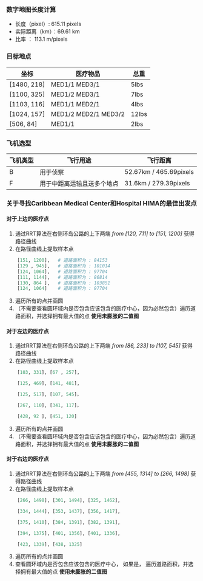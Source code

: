 ### 数字地图长度计算
- 长度（pixel）: 615.11 pixels
- 实际距离（km）：69.61 km
- 比率 ： 113.1 m/pixels 

### 目标地点
坐标 | 医疗物品 | 总重 |
  ------------- | ------------- |  ------------- |
[1480, 218] | MED1/1 MED3/1        |  5lbs 
[1100, 325] | MED1/2 MED3/1        |  7lbs 
[1103, 116] | MED1/1 MED2/1        |  4lbs 
[1024, 157] | MED1/2 MED2/1 MED3/2 |  12lbs
[506, 84]   | MED1/1               |  2lbs 

### 飞机选型
飞机类型 | 飞行用途 | 飞行距离
 ------------- | ------------- | -------------
B | 用于侦察                    | 52.67km / 465.69pixels
F | 用于中距离运输且送多个地点     | 31.6km  / 279.39pixels

### 关于寻找Caribbean Medical Center和Hospital HIMA的最佳出发点

#### 对于上边的医疗点
1. 通过RRT算法在右侧环岛公路的上下两端 *from [120, 711] to [151, 1200]* 获得路径曲线
2. 在路径曲线上提取样本点
```python
    [151, 1200],   # 道路面积为 : 84153
    [129 , 945],   # 道路面积为 : 101014
    [124, 1064],   # 道路面积为 : 97704
    [111, 1144],   # 道路面积为 : 86814
    [130, 864 ],   # 道路面积为 : 103851
    [124, 1064]    # 道路面积为 : 97704
```
3. 遍历所有的点并画圆
4. （不需要查看圆环域内是否包含应该包含的医疗中心，因为必然包含）遍历道路面积，并选择拥有最大值的点 **使用未膨胀的二值图**

#### 对于左边的医疗点
1. 通过RRT算法在右侧环岛公路的上下两端 *from [86, 233] to [107, 545]* 获得路径曲线
2. 在路径曲线上提取样本点
```python
    [103, 331], [67 , 257], 

    [125, 469], [141, 481], 

    [125, 517], [107, 545]，

    [267, 110], [341, 117]，

    [428, 92 ], [451, 120]
```
3. 遍历所有的点并画圆
4. （不需要查看圆环域内是否包含应该包含的医疗中心，因为必然包含）遍历道路面积，并选择拥有最大值的点 **使用未膨胀的二值图**


#### 对于右边的医疗点
1. 通过RRT算法在右侧环岛公路的上下两端 *from [455, 1314] to [266, 1498]* 获得路径曲线
2. 在路径曲线上提取样本点
```python
    [266, 1498], [301, 1494], [325, 1462],

    [334, 1444], [353, 1437], [356, 1417],

    [375, 1410], [384, 1391], [382, 1391],

    [394, 1375], [401, 1356], [401, 1336],

    [423, 1339], [438, 1325]
```
3. 遍历所有的点并画圆
4. 查看圆环域内是否包含应该包含的医疗中心， 如果是， 遍历道路面积，并选择拥有最大值的点 **使用未膨胀的二值图**